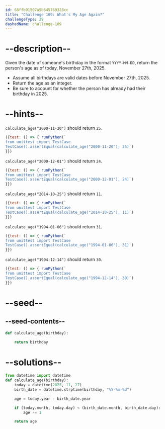 ```yaml
---
id: 68ffb91507a5b645769328cc
title: "Challenge 109: What's My Age Again?"
challengeType: 29
dashedName: challenge-109
---
```


# --description--

Given the date of someone's birthday in the format `YYYY-MM-DD`, return the person's age as of today, November 27th, 2025.

- Assume all birthdays are valid dates before November 27th, 2025.
- Return the age as an integer.
- Be sure to account for whether the person has already had their birthday in 2025.

# --hints--

`calculate_age("2000-11-20")` should return `25`.

```js
({test: () => { runPython(`
from unittest import TestCase
TestCase().assertEqual(calculate_age("2000-11-20"), 25)`)
}})
```

`calculate_age("2000-12-01")` should return `24`.

```js
({test: () => { runPython(`
from unittest import TestCase
TestCase().assertEqual(calculate_age("2000-12-01"), 24)`)
}})
```

`calculate_age("2014-10-25")` should return `11`.

```js
({test: () => { runPython(`
from unittest import TestCase
TestCase().assertEqual(calculate_age("2014-10-25"), 11)`)
}})
```

`calculate_age("1994-01-06")` should return `31`.

```js
({test: () => { runPython(`
from unittest import TestCase
TestCase().assertEqual(calculate_age("1994-01-06"), 31)`)
}})
```

`calculate_age("1994-12-14")` should return `30`.

```js
({test: () => { runPython(`
from unittest import TestCase
TestCase().assertEqual(calculate_age("1994-12-14"), 30)`)
}})
```

# --seed--

## --seed-contents--

```py
def calculate_age(birthday):

    return birthday
```

# --solutions--

```py
from datetime import datetime
def calculate_age(birthday):
    today = datetime(2025, 11, 27)
    birth_date = datetime.strptime(birthday, "%Y-%m-%d")

    age = today.year - birth_date.year

    if (today.month, today.day) < (birth_date.month, birth_date.day):
        age -= 1

    return age
```
